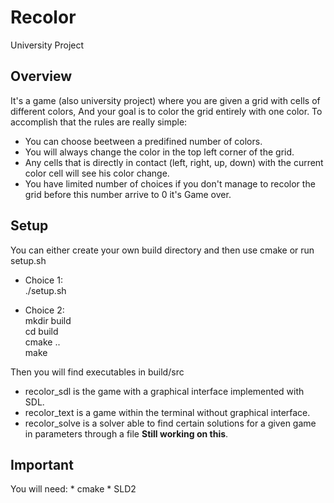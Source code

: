 # Recolor
University Project
## Overview

It's a game (also university project) where you are given a grid with cells of different colors,
And your goal is to color the grid entirely with one color.
To accomplish that the rules are really simple:

* You can choose beetween a predifined number of colors.
* You will always change the color in the top left corner of the grid.
* Any cells that is directly in contact (left, right, up, down) with the current color cell will see his color change.
* You have limited number of choices if you don't manage to recolor the grid before this number arrive to 0 it's Game over.

## Setup
You can either create your own build directory and then use cmake or run setup.sh

* Choice 1:\
    ./setup.sh
 
* Choice 2:\
    mkdir build\
      cd build\
      cmake ..\
      make
 
Then you will find executables in build/src

* recolor_sdl is the game with a graphical interface implemented with SDL.
* recolor_text is a game within the terminal without graphical interface.
* recolor_solve is a solver able to find certain solutions for a given game in parameters through a file **Still working on this**.

## Important
You will need:
    * cmake 
    * SLD2

   
 
 

